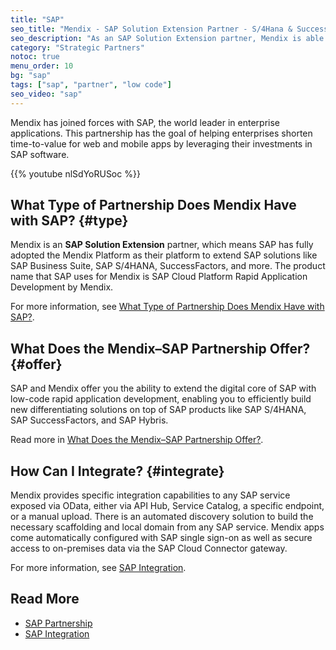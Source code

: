 ```yaml
---
title: "SAP"
seo_title: "Mendix - SAP Solution Extension Partner - S/4Hana & SuccessFactors"
seo_description: "As an SAP Solution Extension partner, Mendix is able to extend SAP solutions like SAP Business Suite, SAP S/4HANA, SAP SuccessFactors & more. Visit to learn more."
category: "Strategic Partners"
notoc: true
menu_order: 10
bg: "sap"
tags: ["sap", "partner", "low code"]
seo_video: "sap"
---
```


Mendix has joined forces with SAP, the world leader in enterprise applications. This partnership has the goal of helping enterprises shorten time-to-value for web and mobile apps by leveraging their investments in SAP software.

{{% youtube nlSdYoRUSoc %}}

## What Type of Partnership Does Mendix Have with SAP? {#type}

Mendix is an **SAP Solution Extension** partner, which means SAP has fully adopted the Mendix Platform as their platform to extend SAP solutions like SAP Business Suite, SAP S/4HANA, SuccessFactors, and more. The product name that SAP uses for Mendix is SAP Cloud Platform Rapid Application Development by Mendix.

For more information, see [What Type of Partnership Does Mendix Have with SAP?](sap-partnership#sap-partnership-type).

## What Does the Mendix–SAP Partnership Offer? {#offer}

SAP and Mendix offer you the ability to extend the digital core of SAP with low-code rapid application development, enabling you to efficiently build new differentiating solutions on top of SAP products like SAP S/4HANA, SAP SuccessFactors, and SAP Hybris.

Read more in [What Does the Mendix–SAP Partnership Offer?](sap-partnership#sap-partnership-offer).

## How Can I Integrate? {#integrate}

Mendix provides specific integration capabilities to any SAP service exposed via OData, either via API Hub, Service Catalog, a specific endpoint, or a manual upload. There is an automated discovery solution to build the necessary scaffolding and local domain from any SAP service. Mendix apps come automatically configured with SAP single sign-on as well as secure access to on-premises data via the SAP Cloud Connector gateway.

For more information, see [SAP Integration](sap-integration).

## Read More

* [SAP Partnership](sap-partnership)
* [SAP Integration](sap-integration)
